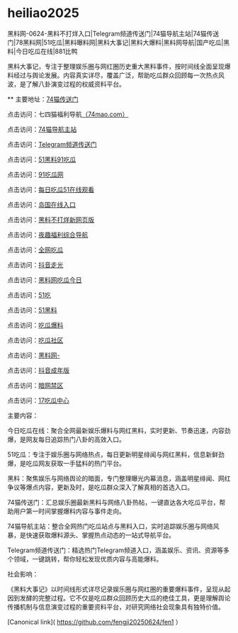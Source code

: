 # heiliao2025
黑料网-0624-黑料不打烊入口|Telegram频道传送门|74猫导航主站|74猫传送门|78黑料网|51吃瓜|黑料曝料网|黑料大事记|黑料大爆料|黑料网导航|国产吃瓜|黑料|今日吃瓜在线|881比鸭

黑料大事记，专注于整理娱乐圈与网红圈历史重大黑料事件，按时间线全面呈现爆料经过与舆论发展。内容真实详尽，覆盖广泛，帮助吃瓜群众回顾每一次热点风波，是了解八卦演变过程的权威资料平台。

** 主要地址：<a href="https://74mao.com/">74猫传送门</a>

点击访问：七四猫福利导航<a href="https://74mao.com/">（74mao.com）</a>

点击访问：<a href="https://74mao.com/">74猫导航主站</a>

点击访问：<a href="https://74mao.com/">Telegram频道传送门</a>

点击访问：<a href="https://heiliaowang001.pages.dev/">51黑料91吃瓜</a>

点击访问：<a href="https://pi001.pages.dev/">91吃瓜网</a>

点击访问：<a href="https://meiridayi.pages.dev/">每日吃瓜51在线观看</a>

点击访问：<a href="https://she17-1.pages.dev/">岛国在线入口</a>

点击访问：<a href="https://heiliaozheng11.pages.dev/">黑料不打烊新网页版</a>

点击访问：<a href="https://she002.pages.dev/">夜趣福利综合导航</a>

点击访问：<a href="https://cg4-23.pages.dev/">全网吃瓜</a>

点击访问：<a href="https://dy10-23.pages.dev/">抖音走光</a>

点击访问：<a href="https://remenshi.pages.dev/">黑料网吃瓜今日</a>

点击访问：<a href="https://li02.pages.dev/">51吃</a>

点击访问：<a href="https://she22-01.pages.dev/">51黑料</a>

点击访问：<a href="https://wuyichi01.pages.dev/">吃瓜爆料</a>

点击访问：<a href="https://cg863.pages.dev/">吃瓜社区</a>

点击访问：<a href="https://li72-1.pages.dev/">黑料网-</a>

点击访问：<a href="https://dy5-07.pages.dev/">抖音成年版</a>

点击访问：<a href="https://pi13.pages.dev/">暗网禁区</a>

点击访问：<a href="https://jinrichi1.pages.dev/">17吃瓜中心</a>

主要内容：

今日吃瓜在线：聚合全网最新娱乐爆料与网红黑料，实时更新、节奏迅速，内容劲爆，是网友每日追踪热门八卦的高效入口。

51吃瓜：专注于娱乐圈与网络热点，每日更新明星绯闻与网红黑料，信息新鲜劲爆，是吃瓜网友获取一手猛料的热门平台。

黑料：聚焦娱乐与网络舆论的暗面，专门整理曝光内幕消息，涵盖明星绯闻、网红争议等爆点内容，更新及时，是吃瓜群众深入了解真相的首选入口。

74猫传送门：汇总娱乐圈最新黑料与网络八卦热帖，一键直达各大吃瓜平台，帮助用户第一时间掌握爆料内容与事件走向。

74猫导航主站：整合全网热门吃瓜站点与黑料入口，实时追踪娱乐圈与网络风暴，是快速获取爆料源头、掌握热点动态的一站式导航平台。

Telegram频道传送门：精选热门Telegram频道入口，涵盖娱乐、资讯、资源等多个领域，一键跳转，帮你轻松发现优质内容与高能爆料。

社会影响：

《黑料大事记》以时间线形式详尽记录娱乐圈与网红圈的重要爆料事件，呈现从起因到发酵的完整过程。它不仅是吃瓜群众回顾历史大瓜的绝佳工具，更是理解舆论传播机制与信息演变过程的重要资料平台，对研究网络社会现象具有独特价值。

[Canonical link]( https://github.com/fengji20250624/fen1 ）
